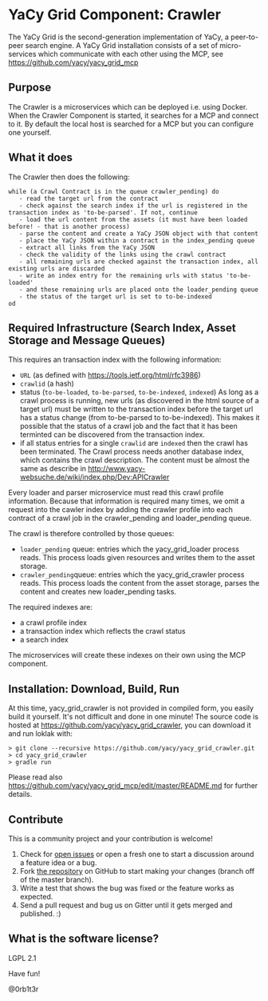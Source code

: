 # YaCy Grid Component: Crawler

The YaCy Grid is the second-generation implementation of YaCy, a peer-to-peer search engine.
A YaCy Grid installation consists of a set of micro-services which communicate with each other
using the MCP, see https://github.com/yacy/yacy_grid_mcp

## Purpose

The Crawler is a microservices which can be deployed i.e. using Docker. When the Crawler Component
is started, it searches for a MCP and connect to it. By default the local host is searched for a
MCP but you can configure one yourself.

## What it does

The Crawler then does the following:

```
while (a Crawl Contract is in the queue crawler_pending) do
   - read the target url from the contract
   - check against the search index if the url is registered in the transaction index as 'to-be-parsed'. If not, continue
   - load the url content from the assets (it must have been loaded before! - that is another process)
   - parse the content and create a YaCy JSON object with that content
   - place the YaCy JSON within a contract in the index_pending queue
   - extract all links from the YaCy JSON
   - check the validity of the links using the crawl contract
   - all remaining urls are checked against the transaction index, all existing urls are discarded
   - write an index entry for the remaining urls with status 'to-be-loaded'
   - and these remaining urls are placed onto the loader_pending queue
   - the status of the target url is set to to-be-indexed
od
```
## Required Infrastructure (Search Index, Asset Storage and Message Queues)

This requires an transaction index with the following information:
* `URL` (as defined with https://tools.ietf.org/html/rfc3986)
* `crawlid` (a hash)
* status (`to-be-loaded`, `to-be-parsed`, `to-be-indexed`, `indexed`)
As long as a crawl process is running, new urls (as discovered in the html source of a target url)
must be written to the transaction index before the target url has a status change (from to-be-parsed to to-be-indexed).
This makes it possible that the status of a crawl job and the fact that it has been terminted can be
discovered from the transaction index.
* if all status entries for a single `crawlid` are `indexed` then the crawl has been terminated.
The Crawl process needs another database index, which contains the crawl description. The content must be almost the same as
describe in http://www.yacy-websuche.de/wiki/index.php/Dev:APICrawler

Every loader and parser microservice must read this crawl profile information. Because that information is required
many times, we omit a request into the cawler index by adding the crawler profile into each contract of a crawl job in the
crawler_pending and loader_pending queue.

The crawl is therefore controlled by those queues:
* `loader_pending` queue: entries which the yacy_grid_loader process reads. This process loads given resources and writes them to the asset storage.
* `crawler_pending`queue: entries which the yacy_grid_crawler process reads. This process loads the content from the asset storage, parses the content and creates new loader_pending tasks.

The required indexes are:
* a crawl profile index
* a transaction index which reflects the crawl status
* a search index

The microservices will create these indexes on their own using the MCP component.

## Installation: Download, Build, Run
At this time, yacy_grid_crawler is not provided in compiled form, you easily build it yourself. It's not difficult and done in one minute! The source code is hosted at https://github.com/yacy/yacy_grid_crawler, you can download it and run loklak with:

    > git clone --recursive https://github.com/yacy/yacy_grid_crawler.git
    > cd yacy_grid_crawler
    > gradle run

Please read also https://github.com/yacy/yacy_grid_mcp/edit/master/README.md for further details.

## Contribute

This is a community project and your contribution is welcome!

1. Check for [open issues](https://github.com/yacy/yacy_grid_crawler/issues)
   or open a fresh one to start a discussion around a feature idea or a bug.
2. Fork [the repository](https://github.com/yacy/yacy_grid_crawler.git)
   on GitHub to start making your changes (branch off of the master branch).
3. Write a test that shows the bug was fixed or the feature works as expected.
4. Send a pull request and bug us on Gitter until it gets merged and published. :)

## What is the software license?
LGPL 2.1

Have fun!

@0rb1t3r
